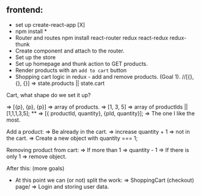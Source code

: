 ## frontend:

- set up create-react-app [X]
- npm install \*
- Router and routes
  npm install react-router redux react-redux redux-thunk
- Create component and attach to the router.
- Set up the store
- Set up homepage and thunk action to GET products.
- Render products with an `add to cart` button
- Shopping cart logic in redux - add and remove products. (Goal 1). //[{}, {}, {}] => state.products || state.cart

Cart, what shape do we set it up?

=> [{p}, {p}, {p}] => array of products.
=> [1, 3, 5] => array of productIds || [1,1,1,3,5];
\*\* => [{ productId, quantity}, {pId, quantity}]; => The one I like the most.

Add a product:
=> Be already in the cart. => increase quantity + 1
=> not in the cart. => Create a new object with quantity === 1;

Removing product from cart:
=> If more than 1 => quantity - 1
=> If there is only 1 => remove object.

After this: (more goals)

- At this point we can (or not) split the work:
  => ShoppingCart (checkout) page/
  => Login and storing user data.
